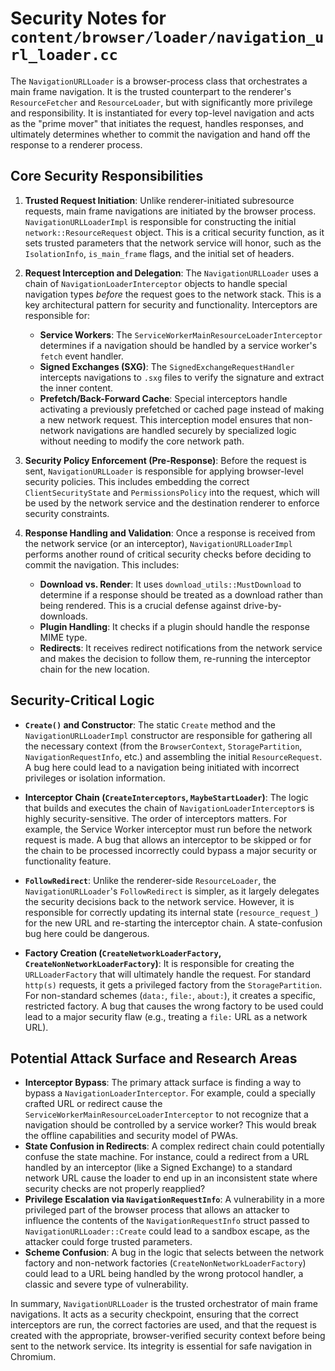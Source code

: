 # Security Notes for `content/browser/loader/navigation_url_loader.cc`

The `NavigationURLLoader` is a browser-process class that orchestrates a main frame navigation. It is the trusted counterpart to the renderer's `ResourceFetcher` and `ResourceLoader`, but with significantly more privilege and responsibility. It is instantiated for every top-level navigation and acts as the "prime mover" that initiates the request, handles responses, and ultimately determines whether to commit the navigation and hand off the response to a renderer process.

## Core Security Responsibilities

1.  **Trusted Request Initiation**: Unlike renderer-initiated subresource requests, main frame navigations are initiated by the browser process. `NavigationURLLoaderImpl` is responsible for constructing the initial `network::ResourceRequest` object. This is a critical security function, as it sets trusted parameters that the network service will honor, such as the `IsolationInfo`, `is_main_frame` flags, and the initial set of headers.

2.  **Request Interception and Delegation**: The `NavigationURLLoader` uses a chain of `NavigationLoaderInterceptor` objects to handle special navigation types *before* the request goes to the network stack. This is a key architectural pattern for security and functionality. Interceptors are responsible for:
    *   **Service Workers**: The `ServiceWorkerMainResourceLoaderInterceptor` determines if a navigation should be handled by a service worker's `fetch` event handler.
    *   **Signed Exchanges (SXG)**: The `SignedExchangeRequestHandler` intercepts navigations to `.sxg` files to verify the signature and extract the inner content.
    *   **Prefetch/Back-Forward Cache**: Special interceptors handle activating a previously prefetched or cached page instead of making a new network request.
    This interception model ensures that non-network navigations are handled securely by specialized logic without needing to modify the core network path.

3.  **Security Policy Enforcement (Pre-Response)**: Before the request is sent, `NavigationURLLoader` is responsible for applying browser-level security policies. This includes embedding the correct `ClientSecurityState` and `PermissionsPolicy` into the request, which will be used by the network service and the destination renderer to enforce security constraints.

4.  **Response Handling and Validation**: Once a response is received from the network service (or an interceptor), `NavigationURLLoaderImpl` performs another round of critical security checks before deciding to commit the navigation. This includes:
    *   **Download vs. Render**: It uses `download_utils::MustDownload` to determine if a response should be treated as a download rather than being rendered. This is a crucial defense against drive-by-downloads.
    *   **Plugin Handling**: It checks if a plugin should handle the response MIME type.
    *   **Redirects**: It receives redirect notifications from the network service and makes the decision to follow them, re-running the interceptor chain for the new location.

## Security-Critical Logic

*   **`Create()` and Constructor**: The static `Create` method and the `NavigationURLLoaderImpl` constructor are responsible for gathering all the necessary context (from the `BrowserContext`, `StoragePartition`, `NavigationRequestInfo`, etc.) and assembling the initial `ResourceRequest`. A bug here could lead to a navigation being initiated with incorrect privileges or isolation information.

*   **Interceptor Chain (`CreateInterceptors`, `MaybeStartLoader`)**: The logic that builds and executes the chain of `NavigationLoaderInterceptor`s is highly security-sensitive. The order of interceptors matters. For example, the Service Worker interceptor must run before the network request is made. A bug that allows an interceptor to be skipped or for the chain to be processed incorrectly could bypass a major security or functionality feature.

*   **`FollowRedirect`**: Unlike the renderer-side `ResourceLoader`, the `NavigationURLLoader`'s `FollowRedirect` is simpler, as it largely delegates the security decisions back to the network service. However, it is responsible for correctly updating its internal state (`resource_request_`) for the new URL and re-starting the interceptor chain. A state-confusion bug here could be dangerous.

*   **Factory Creation (`CreateNetworkLoaderFactory`, `CreateNonNetworkLoaderFactory`)**: It is responsible for creating the `URLLoaderFactory` that will ultimately handle the request. For standard `http(s)` requests, it gets a privileged factory from the `StoragePartition`. For non-standard schemes (`data:`, `file:`, `about:`), it creates a specific, restricted factory. A bug that causes the wrong factory to be used could lead to a major security flaw (e.g., treating a `file:` URL as a network URL).

## Potential Attack Surface and Research Areas

*   **Interceptor Bypass**: The primary attack surface is finding a way to bypass a `NavigationLoaderInterceptor`. For example, could a specially crafted URL or redirect cause the `ServiceWorkerMainResourceLoaderInterceptor` to not recognize that a navigation should be controlled by a service worker? This would break the offline capabilities and security model of PWAs.
*   **State Confusion in Redirects**: A complex redirect chain could potentially confuse the state machine. For instance, could a redirect from a URL handled by an interceptor (like a Signed Exchange) to a standard network URL cause the loader to end up in an inconsistent state where security checks are not properly reapplied?
*   **Privilege Escalation via `NavigationRequestInfo`**: A vulnerability in a more privileged part of the browser process that allows an attacker to influence the contents of the `NavigationRequestInfo` struct passed to `NavigationURLLoader::Create` could lead to a sandbox escape, as the attacker could forge trusted parameters.
*   **Scheme Confusion**: A bug in the logic that selects between the network factory and non-network factories (`CreateNonNetworkLoaderFactory`) could lead to a URL being handled by the wrong protocol handler, a classic and severe type of vulnerability.

In summary, `NavigationURLLoader` is the trusted orchestrator of main frame navigations. It acts as a security checkpoint, ensuring that the correct interceptors are run, the correct factories are used, and that the request is created with the appropriate, browser-verified security context before being sent to the network service. Its integrity is essential for safe navigation in Chromium.